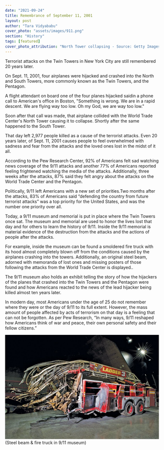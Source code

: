 ```yaml
---
date: "2021-09-24"
title: Remembrance of September 11, 2001
layout: post
author: "Tara Vidyababu"
cover_photo: "assets/images/911.png"
section: "History"
tags: [featured]
cover_photo_attribution: "North Tower collapsing - Source: Getty Images"
---
```


Terrorist attacks on the Twin Towers in New York City are still remembered 20 years later.

On Sept. 11, 2001, four airplanes were hijacked and crashed into the North and South Towers, more commonly known as the Twin Towers, and the Pentagon.

A flight attendant on board one of the four planes hijacked saidin a phone call to American's office in Boston, "Something is wrong. We are in a rapid descent. We are flying way too low. Oh my God, we are way too low."

Soon after that call was made, that airplane collided with the World Trade Center's North Tower causing it to collapse. Shortly after the same happened to the South Tower.

That day left 2,977 people killed as a cause of the terrorist attacks. Even 20 years later, of Sept. 11, 2001 causes people to feel overwhelmed with sadness and fear from the attacks and the loved ones lost in the midst of it all.

According to the Pew Research Center, 92% of Americans felt sad watching news coverage of the 9/11 attacks and another 77% of Americans reported feeling frightened watching the media of the attacks. Additionally, three weeks after the attacks, 87% said they felt angry about the attacks on the World Trade Center and the Pentagon.

Politically, 9/11 left Americans with a new set of priorities.Two months after the attacks, 83% of Americans said “defending the country from future terrorist attacks” was a top priority for the United States, and was the number one priority over all.

Today, a 9/11 museum and memorial is put in place where the Twin Towers once sat. The museum and memorial are used to honor the lives lost that day and for others to learn the history of 9/11. Inside the 9/11 memorial is material evidence of the destruction from the attacks and the actions of people after the attacks.

For example, inside the museum can be found a smoldered fire truck with its hood almost completely blown off from the conditions caused by the airplanes crashing into the towers. Additionally, an original steel beam, adorned with memoranda of lost ones and missing posters of those following the attacks from the World Trade Center is displayed..

The 9/11 museum also holds an exhibit telling the story of how the hijackers of the planes that crashed into the Twin Towers and the Pentagon were found and how Americans reacted to the news of the lead hijacker being killed almost ten years later.

In modern day, most Americans under the age of 25 do not remember where they were or the day of 9/11 to its full extent. However, the mass amount of people affected by acts of terrorism on that day is a feeling that can not be forgotten. As per Pew Research, “In many ways, 9/11 reshaped how Americans think of war and peace, their own personal safety and their fellow citizens.”

![911-1](/assets/images/911-1.png)
(Steel beam & fire truck in 9/11 museum)
